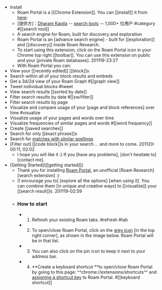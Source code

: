 - Install
    - Roam Portal is a [[Chrome Extension]]. You can [[install]] it from [here](https://chrome.google.com/webstore/detail/roam-portal/kgkmjbhbdakcdfkkgmmihcceekcdmefe/related):
    - [提供方]：[Dharam Kapila](mailto:dharam@hey.com) -- [search tools](https://chrome.google.com/webstore/category/ext/38-search-tools) -- 1,000+ 位用户 #category #[[search tool]]
    - A search engine for Roam, built for discovery and exploration
    - Roam Portal is an [advance search engine] - built for [[exploration]] and [[discovery]] inside Roam Research.
    - To start using this extension, click on the Roam Portal icon in your Chrome top right [[toolbar]]. You can use this extension on public and your [private Roam databases].
201119-23:27
    - With Roam Portal you can:
- View your [[recently edited]] [[block]]s
- Search within all of your block results and embeds
- Get a 3d/2d view of your Roam Graph #[[graph view]]
- Tweet individual blocks #tweet
- View search results [[sorted by date]]
- Filter search results by date #[[sw/filter]]
- Filter search results by page
- Visualize and compare usage of your [page and block references] over time #visualize
- Visualize usage of your pages and words over time
- Visualize frequencies of similar pages and words #[[word frequency]]
- Create [[saved searches]]
- Search for only [[exact phrase]]s
- Search for [matches with similar spellings](((MC1iIk0Lt)))
- [Filter out] [[code block]]s in your search
... and more to come.
201120-00:11, 02:02
    - I hope you will like it :) If you [have any problems], [don't hesitate to] [contact me].
- [Getting Started]([[getting started]])
    - Thank you for installing [Roam Portal](https://roamresearch.com/#/app/Roam-Portal/page/IiUhhFdN3), an unofficial [Roam Research] [search extension] :)
    - [I encourage you to] [explore all the options] [when using it]. You can combine them [in unique and creative ways] to [[visualize]] your [[search result]]s.
201119-02:59
    - ### How to start
        - 1. Refresh your existing Roam tabs. #refresh #tab
        - 2. To open/close Roam Portal, click on the [grey icon](https://firebasestorage.googleapis.com/v0/b/firescript-577a2.appspot.com/o/imgs%2Fapp%2FRoam-Portal%2F_I1yrV6avz.png?alt=media&token=61d1e1b0-e2a8-45c1-8fa1-ae54115c0292) [in the top right corner], as shown in the image below. Roam Portal will be in that list.
        - 3. You can also click on the pin icon to keep it next to your address bar.
        - 4. **Create a keyboard shortcut **to open/close Roam Portal by going to this page: ^^chrome://extensions/shortcuts^^ and [assigning a shortcut key](((2iPfub8c0))) to Roam Portal. #[[keyboard shortcut]]
